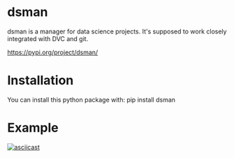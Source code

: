 # dsman
dsman is a manager for data science projects. It's supposed to work closely
integrated with DVC and git.

https://pypi.org/project/dsman/

# Installation
You can install this python package with:
pip install dsman

# Example
[![asciicast](https://asciinema.org/a/OXvUJneG6nYNr9fd8rdtSMmnI.svg)](https://asciinema.org/a/OXvUJneG6nYNr9fd8rdtSMmnI)
